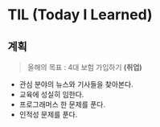 # TIL (Today I Learned)

## 계획 

> 올해의 목표 : 4대 보험 가입하기 **(취업)**

* 관심 분야의 뉴스와 기사들을 찾아본다.
* 교육에 성실히 임한다.
* 프로그래머스 한 문제를 푼다.
* 인적성 문제를 푼다.
